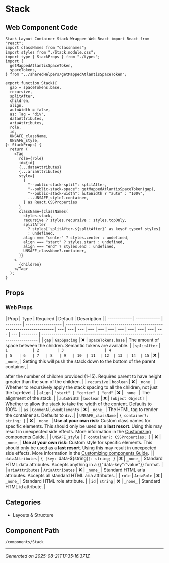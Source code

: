 # Stack

## Web Component Code

```tsx
Stack Layout Container Stack Wrapper Web React import React from "react";
import classNames from "classnames";
import styles from "./Stack.module.css";
import type { StackProps } from "./types";
import {
  getMappedAtlantisSpaceToken,
  spaceTokens,
} from "../sharedHelpers/getMappedAtlantisSpaceToken";

export function Stack({
  gap = spaceTokens.base,
  recursive,
  splitAfter,
  children,
  align,
  autoWidth = false,
  as: Tag = "div",
  dataAttributes,
  ariaAttributes,
  role,
  id,
  UNSAFE_className,
  UNSAFE_style,
}: StackProps) {
  return (
    <Tag
      role={role}
      id={id}
      {...dataAttributes}
      {...ariaAttributes}
      style={
        {
          "--public-stack-split": splitAfter,
          "--public-stack-space": getMappedAtlantisSpaceToken(gap),
          "--public-stack-width": autoWidth ? "auto" : "100%",
          ...UNSAFE_style?.container,
        } as React.CSSProperties
      }
      className={classNames(
        styles.stack,
        recursive ? styles.recursive : styles.topOnly,
        splitAfter
          ? styles[`splitAfter-${splitAfter}` as keyof typeof styles]
          : undefined,
        align === "center" ? styles.center : undefined,
        align === "start" ? styles.start : undefined,
        align === "end" ? styles.end : undefined,
        UNSAFE_className?.container,
      )}
    >
      {children}
    </Tag>
  );
}

```

## Props

### Web Props

| Prop         | Type         | Required | Default            | Description                                                              |
| ------------ | ------------ | -------- | ------------------ | ------------------------------------------------------------------------ | --- | --- | --- | --- | --- | --- | --- | --- | --- | --- | --- | --- | -------- | ---------------------------------------------------------------------------- |
| `gap`        | `GapSpacing` | ❌       | `spaceTokens.base` | The amount of space between the children. Semantic tokens are available. |
| `splitAfter` | `1           | 2        | 3                  | 4                                                                        | 5   | 6   | 7   | 8   | 9   | 10  | 11  | 12  | 13  | 14  | 15` | ❌  | `_none_` | Setting this will push the stack down to the bottom of the parent container, |

after the number of children provided (1-15). Requires parent to have height
greater than the sum of the children. | | `recursive` | `boolean` | ❌ |
`_none_` | Whether to recursively apply the stack spacing to all the children,
not just the top-level. | | `align` | `"start" | "center" | "end"` | ❌ |
`_none_` | The alignment of the stack. | | `autoWidth` | `boolean` | ❌ |
`[object Object]` | Whether to allow the stack to take the width of the content.
Defaults to 100% | | `as` | `CommonAllowedElements` | ❌ | `_none_` | The HTML
tag to render the container as. Defaults to `div`. | | `UNSAFE_className` |
`{ container?: string; }` | ❌ | `_none_` | **Use at your own risk:** Custom
class names for specific elements. This should only be used as a **last
resort**. Using this may result in unexpected side effects. More information in
the
[Customizing components Guide](https://atlantis.getjobber.com/guides/customizing-components).
| | `UNSAFE_style` | `{ container?: CSSProperties; }` | ❌ | `_none_` | **Use at
your own risk:** Custom style for specific elements. This should only be used as
a **last resort**. Using this may result in unexpected side effects. More
information in the
[Customizing components Guide](https://atlantis.getjobber.com/guides/customizing-components).
| | `dataAttributes` | `{ [key: `data-${string}`]: string; }` | ❌ | `_none_` |
Standard HTML data attributes. Accepts anything in a {{"data-key":"value"}}
format. | | `ariaAttributes` | `AriaAttributes` | ❌ | `_none_` | Standard HTML
aria attributes. Accepts all standard HTML aria attributes. | | `role` |
`AriaRole` | ❌ | `_none_` | Standard HTML role attribute. | | `id` | `string` |
❌ | `_none_` | Standard HTML id attribute. |

## Categories

- Layouts & Structure

## Component Path

`/components/Stack`

---

_Generated on 2025-08-21T17:35:16.371Z_
